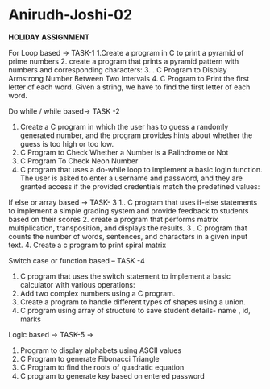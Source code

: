 # Anirudh-Joshi-02
**HOLIDAY ASSIGNMENT**

For Loop based -> TASK-1
1.Create a program in C to print a pyramid of prime numbers
2. create a program that prints a pyramid pattern with numbers and corresponding characters:
3. . C Program to Display Armstrong Number Between Two Intervals
4. C Program to Print the first letter of each word. Given a string, we have to find the first letter of each word.



Do while / while based-> TASK -2
1. Create a C program in which the user has to guess a randomly generated number, and the program provides hints about whether the guess is too high or too low.
2. C Program to Check Whether a Number is a Palindrome or Not
3. C Program To Check Neon Number
4. C program that uses a do-while loop to implement a basic login function. The user is asked to enter a username and password, and they are granted access if the provided credentials match the predefined values:



If else or array based -> TASK- 3
1.. C program that uses if-else statements to implement a simple grading system and provide feedback to students based on their scores
2. create a program that performs matrix multiplication, transposition, and displays the results.
3 . C program that counts the number of words, sentences, and characters in a given input text.
4. Create a c program to print spiral matrix



Switch case or function based – TASK -4
1. C program that uses the switch statement to implement a basic calculator with various operations:
2. Add two complex numbers using a C program.
3. Create a program to handle different types of shapes using a union.
4. C program using array of structure to save student details- name , id, marks


Logic based -> TASK-5 ->
1. Program to display alphabets using ASCII values
2. C Program to generate Fibonacci Triangle
3. C Program to find the roots of quadratic equation
4. C program to generate key based on entered password
